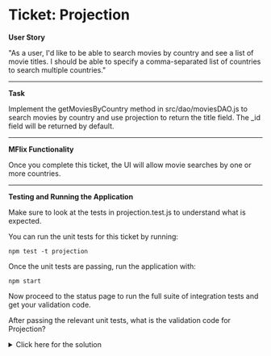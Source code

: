 # Ticket: Projection

**User Story**

"As a user, I'd like to be able to search movies by country and see a list of movie titles. I should be able to specify a comma-separated list of countries to search multiple countries."

---

**Task**

Implement the getMoviesByCountry method in src/dao/moviesDAO.js to search movies by country and use projection to return the title field. The _id field will be returned by default.

---

**MFlix Functionality**

Once you complete this ticket, the UI will allow movie searches by one or more countries.

---

**Testing and Running the Application**

Make sure to look at the tests in projection.test.js to understand what is expected.

You can run the unit tests for this ticket by running:

```
npm test -t projection
```

Once the unit tests are passing, run the application with:

```
npm start
```

Now proceed to the status page to run the full suite of integration tests and get your validation code.

After passing the relevant unit tests, what is the validation code for Projection?

<details>
  <summary>Click here for the solution</summary>
    Answer: 5a94762f949291c47fa6474d
</details>

